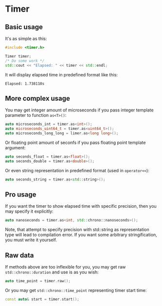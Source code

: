 # Timer

## Basic usage
It's as simple as this:
```c++
#include <timer.h>

Timer timer;
/* Do some work */
std::cout << "Elapsed: " << timer << std::endl;
```
It will display elapsed time in predefined format like this:
```
Elapsed: 1.738110s
```

## More complex usage
You may get integer amount of microseconds if you pass integer template parameter to function `as<T>()`:
```c++
auto microseconds_int = timer.as<int>();
auto microseconds_uint64_t = timer.as<uint64_t>();
auto microseconds_long_long = limer.as<long long>();
```
Or floating point amount of seconfs if you pass floating point template argument:
```c++
auto seconds_float = timer.as<float>();
auto seconds_double = timer.as<double>();
```
Or even string representation in predefined format (used in `operator<<`):
```c++
auto seconds_string = timer.as<std::string>();
```

## Pro usage
If you want the timer to show elapsed time with specific precision, then you may specify it explicitly:
```c++
auto nanoseconds = timer.as<int, std::chrono::nanoseconds>();
```
Note, that attempt to specify precision with std::string as representation type will lead to compilation error. If you want some arbitrary stringification, you must write it yourself.

## Raw data
If methods above are too inflexible for you, you may get raw `std::chrono::duration` and use is as you wish:
```c++
auto time_point = timer.raw();
```
Or you may get `std::chrono::time_point` representing timer start time:
```c++
const auto& start = timer.start();
```
